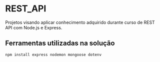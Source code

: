 # REST_API
Projetos visando aplicar conhecimento adquirido durante curso de REST API com Node.js e Express.

## Ferramentas utilizadas na solução
```sh
npm install express nodemon mongoose dotenv
```
